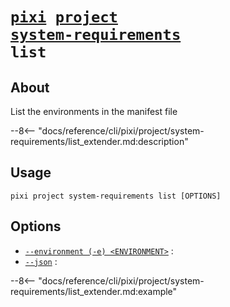# <code>[pixi](../../../pixi.md) [project](../../project.md) [system-requirements](../system-requirements.md) list</code>

## About
List the environments in the manifest file

--8<-- "docs/reference/cli/pixi/project/system-requirements/list_extender.md:description"

## Usage
```
pixi project system-requirements list [OPTIONS]
```

## Options
- <a id="arg---environment" href="#arg---environment">`--environment (-e) <ENVIRONMENT>`</a>
:
- <a id="arg---json" href="#arg---json">`--json`</a>
:

--8<-- "docs/reference/cli/pixi/project/system-requirements/list_extender.md:example"
